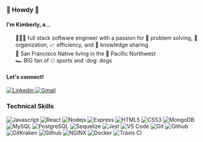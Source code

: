 ### 👋 Howdy 👋 

#### I'm Kimberly, a...
<ul style="list-style: none">
  <li>👩🏻‍💻 full stack software engineer with a passion for 🧩 problem solving, 📎 organization, 📈 efficiency, and 🤝 knowledge sharing</li>
  <li>🌁 San Francisco Native living in the 🌲 Pacific Northwest </li>
  <li>🏎 BIG fan of ⚾️ sports and :dog: dogs</li>
</ul>

#### Let's connect! 
<p>
  <a href="https://www.linkedin.com/in/kimberlyjk">
    <img
      alt="Linkedin"
      src="https://img.shields.io/badge/kimberlyjk-0077B5?logo=linkedin&logoColor=white&style=for-the-badge"
    />
  </a>
    <a href="mailto:kimberly.kung@gmail.com">
    <img
      alt="Gmail"
      src="https://img.shields.io/badge/kimberly.kung-EA4335?logo=gmail&logoColor=white&style=for-the-badge"
    />
  </a>
</p>

### Technical Skills
<p>
  <img alt="Javascript" src="https://img.shields.io/badge/JavaScript-F7DF1E?logo=javascript&logoColor=white&style=for-the-badge" />
  <img alt="React" src="https://img.shields.io/badge/React-61DAFB?logo=react&logoColor=white&style=for-the-badge" />
  <img alt="Nodejs" src="https://img.shields.io/badge/Node.js-339933?logo=nodedotjs&logoColor=white&style=for-the-badge" />
  <img alt="Express" src="https://img.shields.io/badge/Express-000000?logo=express&logoColor=white&style=for-the-badge" />
  <img alt="HTML5" src="https://img.shields.io/badge/HTML5-E34F26?logo=html5&logoColor=white&style=for-the-badge" />
  <img alt="CSS3" src="https://img.shields.io/badge/CSS3-1572B6?logo=css3&logoColor=white&style=for-the-badge" />
  <img alt="MongoDB" src="https://img.shields.io/badge/MongoDB-47A248?logo=MongoDB&logoColor=white&style=for-the-badge" />
  <img alt="MySQL" src="https://img.shields.io/badge/MySQL-4479A1?logo=mysql&logoColor=white&style=for-the-badge" />
  <img alt="PostgreSQL" src="https://img.shields.io/badge/PostgreSQL-4169E1?logo=postgresql&logoColor=white&style=for-the-badge" />
  <img alt="Sequelize" src="https://img.shields.io/badge/Sequelize-52b0e7?logo=Sequelize&logoColor=white&style=for-the-badge" />
  <img alt="Jest" src="https://img.shields.io/badge/Jest-C21325?logo=Jest&logoColor=white&style=for-the-badge" />
  <img alt="VS Code" src="https://img.shields.io/badge/VS_Code-007ACC?logo=visualstudiocode&logoColor=white&style=for-the-badge" />
  <img alt="Git" src="https://img.shields.io/badge/Git-f05032?logo=git&logoColor=white&style=for-the-badge" />
  <img alt="Github" src="https://img.shields.io/badge/GitHub-181717?logo=github&logoColor=white&style=for-the-badge" />
  <img alt="GitKraken" src="https://img.shields.io/badge/GitKraken-179287?logo=gitkraken&logoColor=white&style=for-the-badge" />
  <img alt="Github" src="https://img.shields.io/badge/GitHub-181717?logo=github&logoColor=white&style=for-the-badge" />
  <img alt="NGINX" src="https://img.shields.io/badge/NGINX-009639?logo=NGINX&logoColor=white&style=for-the-badge" />
  <img alt="Docker" src="https://img.shields.io/badge/Docker-2496ED?logo=Docker&logoColor=white&style=for-the-badge" />
  <img alt="Travis CI" src="https://img.shields.io/badge/Travis_CI-3eaaaf?logo=travisci&logoColor=white&style=for-the-badge" />
  
</p>
  

<!--
**kimberlyjk/kimberlyjk** is a ✨ _special_ ✨ repository because its `README.md` (this file) appears on your GitHub profile.

Here are some ideas to get you started:

- 🔭 I’m currently working on ...
- 🌱 I’m currently learning ...
- 👯 I’m looking to collaborate on ...
- 🤔 I’m looking for help with ...
- 💬 Ask me about ...
- 📫 How to reach me: ...
- 😄 Pronouns: ...
- ⚡ Fun fact: ...
-->
